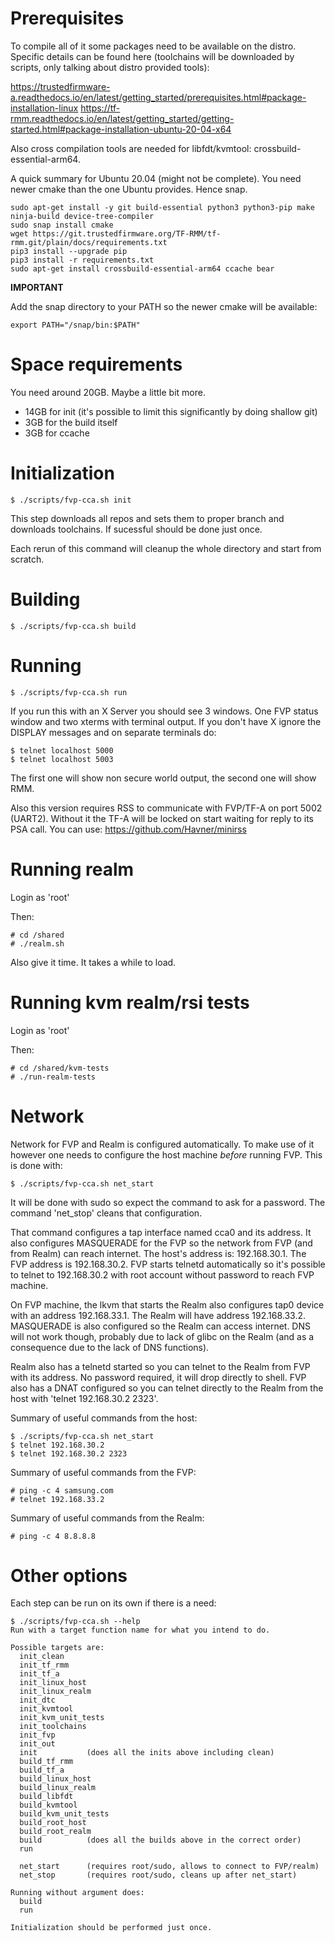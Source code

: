 # Prerequisites

To compile all of it some packages need to be available on the distro. Specific
details can be found here (toolchains will be downloaded by scripts, only
talking about distro provided tools):

https://trustedfirmware-a.readthedocs.io/en/latest/getting_started/prerequisites.html#package-installation-linux
https://tf-rmm.readthedocs.io/en/latest/getting_started/getting-started.html#package-installation-ubuntu-20-04-x64

Also cross compilation tools are needed for libfdt/kvmtool:
crossbuild-essential-arm64.

A quick summary for Ubuntu 20.04 (might not be complete). You need newer cmake
than the one Ubuntu provides. Hence snap.

    sudo apt-get install -y git build-essential python3 python3-pip make ninja-build device-tree-compiler
    sudo snap install cmake
    wget https://git.trustedfirmware.org/TF-RMM/tf-rmm.git/plain/docs/requirements.txt
    pip3 install --upgrade pip
    pip3 install -r requirements.txt
    sudo apt-get install crossbuild-essential-arm64 ccache bear

**IMPORTANT**

Add the snap directory to your PATH so the newer cmake will be available:

    export PATH="/snap/bin:$PATH"

# Space requirements

You need around 20GB. Maybe a little bit more.

- 14GB for init (it's possible to limit this significantly by doing shallow git)
- 3GB for the build itself
- 3GB for ccache

# Initialization

    $ ./scripts/fvp-cca.sh init

This step downloads all repos and sets them to proper branch and downloads
toolchains. If sucessful should be done just once.

Each rerun of this command will cleanup the whole directory and start from
scratch.

# Building

    $ ./scripts/fvp-cca.sh build

# Running

    $ ./scripts/fvp-cca.sh run

If you run this with an X Server you should see 3 windows. One FVP status window
and two xterms with terminal output. If you don't have X ignore the DISPLAY
messages and on separate terminals do:

    $ telnet localhost 5000
    $ telnet localhost 5003

The first one will show non secure world output, the second one will show RMM.

Also this version requires RSS to communicate with FVP/TF-A on port 5002
(UART2). Without it the TF-A will be locked on start waiting for reply to its
PSA call. You can use: https://github.com/Havner/minirss

# Running realm

Login as 'root'

Then:

    # cd /shared
    # ./realm.sh

Also give it time. It takes a while to load.

# Running kvm realm/rsi tests

Login as 'root'

Then:

    # cd /shared/kvm-tests
	# ./run-realm-tests

# Network

Network for FVP and Realm is configured automatically. To make use of it however
one needs to configure the host machine *before* running FVP. This is done with:

    $ ./scripts/fvp-cca.sh net_start

It will be done with sudo so expect the command to ask for a password. The
command 'net_stop' cleans that configuration.

That command configures a tap interface named cca0 and its address. It also
configures MASQUERADE for the FVP so the network from FVP (and from Realm) can
reach internet. The host's address is: 192.168.30.1. The FVP address is
192.168.30.2. FVP starts telnetd automatically so it's possible to telnet to
192.168.30.2 with root account without password to reach FVP machine.

On FVP machine, the lkvm that starts the Realm also configures tap0 device with
an address 192.168.33.1. The Realm will have address 192.168.33.2. MASQUERADE is
also configured so the Realm can access internet. DNS will not work though,
probably due to lack of glibc on the Realm (and as a consequence due to the lack
of DNS functions).

Realm also has a telnetd started so you can telnet to the Realm from FVP with
its address. No password required, it will drop directly to shell. FVP also has
a DNAT configured so you can telnet directly to the Realm from the host with
'telnet 192.168.30.2 2323'.

Summary of useful commands from the host:

    $ ./scripts/fvp-cca.sh net_start
	$ telnet 192.168.30.2
	$ telnet 192.168.30.2 2323

Summary of useful commands from the FVP:

    # ping -c 4 samsung.com
	# telnet 192.168.33.2

Summary of useful commands from the Realm:

    # ping -c 4 8.8.8.8

# Other options

Each step can be run on its own if there is a need:

    $ ./scripts/fvp-cca.sh --help
    Run with a target function name for what you intend to do.

    Possible targets are:
      init_clean
      init_tf_rmm
      init_tf_a
      init_linux_host
      init_linux_realm
      init_dtc
      init_kvmtool
	  init_kvm_unit_tests
      init_toolchains
      init_fvp
      init_out
      init           (does all the inits above including clean)
      build_tf_rmm
      build_tf_a
      build_linux_host
      build_linux_realm
      build_libfdt
      build_kvmtool
	  build_kvm_unit_tests
      build_root_host
      build_root_realm
      build          (does all the builds above in the correct order)
      run

      net_start      (requires root/sudo, allows to connect to FVP/realm)
      net_stop       (requires root/sudo, cleans up after net_start)

    Running without argument does:
      build
      run

    Initialization should be performed just once.
